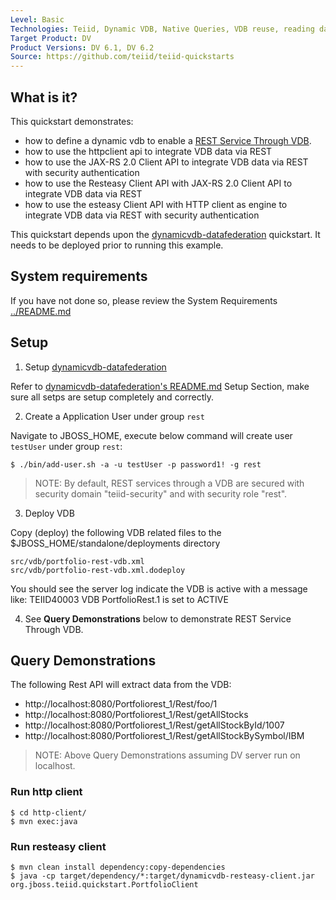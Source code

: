 ```yaml
---
Level: Basic
Technologies: Teiid, Dynamic VDB, Native Queries, VDB reuse, reading data from JDBC, delimited file, REST Service Through VDB
Target Product: DV
Product Versions: DV 6.1, DV 6.2
Source: https://github.com/teiid/teiid-quickstarts
---
```


## What is it?

This quickstart demonstrates:

* how to define a dynamic vdb to enable a [REST Service Through VDB](https://docs.jboss.org/author/display/TEIID/REST+Service+Through+VDB).
* how to use the httpclient api to integrate VDB data via REST
* how to use the JAX-RS 2.0 Client API to integrate VDB data via REST with security authentication
* how to use the Resteasy Client API with JAX-RS 2.0 Client API to integrate VDB data via REST
* how to use the esteasy Client API with HTTP client as engine to integrate VDB data via REST with security authentication

This quickstart depends upon the [dynamicvdb-datafederation](../dynamicvdb-datafederation) quickstart.  It needs to be deployed prior to running this example.

## System requirements

If you have not done so, please review the System Requirements [../README.md](../README.md)

## Setup

1)  Setup [dynamicvdb-datafederation](../dynamicvdb-datafederation)

Refer to [dynamicvdb-datafederation's README.md](../dynamicvdb-datafederation/README.md) Setup Section, make sure all setps are setup completely and correctly.

2) Create a Application User under group `rest`

Navigate to JBOSS_HOME, execute below command will create user `testUser` under group `rest`:

~~~
$ ./bin/add-user.sh -a -u testUser -p password1! -g rest
~~~ 

> NOTE: By default, REST services through a VDB are secured with security domain "teiid-security" and with security role "rest".
		
3)  Deploy VDB

Copy (deploy) the following VDB related files to the $JBOSS_HOME/standalone/deployments directory

~~~
src/vdb/portfolio-rest-vdb.xml
src/vdb/portfolio-rest-vdb.xml.dodeploy
~~~

You should see the server log indicate the VDB is active with a message like:  TEIID40003 VDB PortfolioRest.1 is set to ACTIVE

4) See **Query Demonstrations** below to demonstrate REST Service Through VDB.

## Query Demonstrations

The following Rest API will extract data from the VDB:

* http://localhost:8080/Portfoliorest_1/Rest/foo/1
* http://localhost:8080/Portfoliorest_1/Rest/getAllStocks
* http://localhost:8080/Portfoliorest_1/Rest/getAllStockById/1007
* http://localhost:8080/Portfoliorest_1/Rest/getAllStockBySymbol/IBM

> NOTE: Above Query Demonstrations assuming DV server run on localhost.

### Run http client

~~~
$ cd http-client/
$ mvn exec:java
~~~

### Run resteasy client

~~~
$ mvn clean install dependency:copy-dependencies
$ java -cp target/dependency/*:target/dynamicvdb-resteasy-client.jar org.jboss.teiid.quickstart.PortfolioClient
~~~
